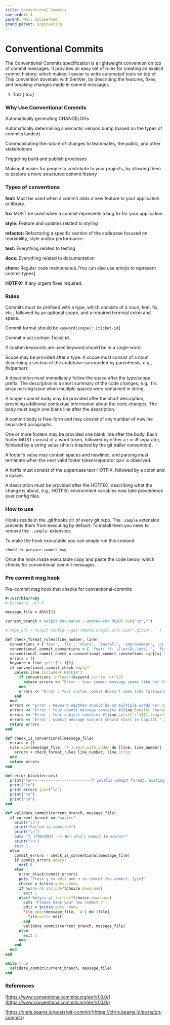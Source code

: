 ```yaml
---
title: Conventional Commits
nav_order: 4
parent: Well documented
grand_parent: Engineering
---
```


# Conventional Commits

The Conventional Commits specification is a lightweight convention on top of commit messages. It provides an easy set of rules for creating an explicit commit history; which makes it easier to write automated tools on top of. This convention dovetails with SemVer, by describing the features, fixes, and breaking changes made in commit messages.

1. ToC
{:toc}

### Why Use Conventional Commits

Automatically generating CHANGELOGs

Automatically determining a semantic version bump (based on the types of commits landed)

Communicating the nature of changes to teammates, the public, and other stakeholders

Triggering build and publish processes

Making it easier for people to contribute to your projects, by allowing them to explore a more structured commit history

### Types of conventions

<b>feat:</b> 	  Must be used when a commit adds a new feature to your application or library.

<b>fix:</b> 	  MUST be used when a commit represents a bug fix for your application.

<b>style:</b> 	  Feature and updates related to styling

<b>refactor:</b>  Refactoring a specific section of the codebase focused on readability, style and/or performance.

<b>test:</b>      Everything related to testing

<b>docs:</b>      Everything related to documentation

<b>chore:</b>     Regular code maintenance.[You can also use emojis to represent commit types]

<b>HOTFIX:</b>    If any urgent fixes required.

### Rules

Commits must be prefixed with a type, which consists of a noun, feat, fix, etc., followed by an optional scope, and a required terminal colon and space.

Commit format should be <code>keyword(scope): [ticket-id] </code>

Commit must contain Ticket id.

If custom keywords are used keyword should be in a single word.

Scope may be provided after a type. A scope must consist of a noun describing a section of the codebase surrounded by parenthesis, e.g., fix(parser):

A description must immediately follow the space after the type/scope prefix. The description is a short summary of the code changes, e.g., fix: array parsing issue when multiple spaces were contained in string.

A longer commit body may be provided after the short description, providing additional contextual information about the code changes. The body must begin one blank line after the description.

A commit body is free-form and may consist of any number of newline separated paragraphs.

One or more footers may be provided one blank line after the body. Each footer MUST consist of a word token, followed by either a <b>:</b> or <b>#</b> separator, followed by a string value (this is inspired by the git trailer convention).

A footer’s value may contain spaces and newlines, and parsing must terminate when the next valid footer token/separator pair is observed.

A hotfix must consist of the uppercase text HOTFIX, followed by a colon and a space.

A description must be provided after the HOTFIX:, describing what the change is about, e.g., HOTFIX: environment variables now take precedence over config files.

### How to use

Hooks reside in the .git/hooks dir of every git repo. The `.sample` extension prevents them from executing by default. To install them you need to remove the  `.sample`  extension.

To make the hook executable you can simply run this comand

    chmod +x prepare-commit-msg

Once the hook made executable copy and paste the code below, which checks for conventional commit messages.

### Pre commit msg hook

Pre-commit msg hook that checks for conventional-commits

```ruby
#!/usr/bin/ruby
# Encoding: utf-8

message_file = ARGV[0]

current_branch = %x(git rev-parse --abbrev-ref HEAD).sub("\n","")

# repo_url = %x(git config --get remote.origin.url).sub(".git\n", '')

def check_format_rules(line_number, line)
  conventions = ['feat', 'fix', 'chore', 'install', 'improvement', 'ci', 'ui', 'style', 'change']
  conventional_commit_conventions = [ 'feat(.*): \[\w+\D\-\d+\] ', 'fix(.*): \[\w+\D\-\d+\] ', 'chore(.*): \[\w+\D\-\d+\] ', 'install(.*): \[\w+\D\-\d+\] ', 'improvement(.*): \[\w+\D\-\d+\] ', 'ci(.*): \[\w+\D\-\d+\] ', 'ui(.*): \[\w+\D\-\d+\] ', 'style(.*): \[\w+\D\-\d+\] ', 'change(.*): \[\w+\D\-\d+\] ']  
  conventional_commit_check = conventional_commit_conventions.map{|x| line.match(x)}.compact
  errors = []
  keyword = line.split('(')[0]
  if conventional_commit_check.empty?
    unless line.include?('HOTFIX')
      if conventions.include?(keyword.lstrip.rstrip)
        return errors << "Error : Your commit message seems like not following conventional commit rules, please check your commit's convention"
      end
      errors << "Error : Your custom commit doesn't seem like following conventional commit rules" if (!conventions.include?(keyword) && line.match('(.*): \[\w+\D\-\d+\] ').nil?)
    end
  end
  errors << "Error : Keyword neither should be in multiple words nor contain any trailing space." if keyword.match(" ")
  errors << "Error : Your commit message contains #{line.length} characters. Commit message should be less than 72 characters in length." if line.length > 72
  errors << "Error : Your subject contains #{line.split(':')[1].length} characters. Subject should be less than 50 characters" if line.split(']')[1]&.length.to_i > 50
  errors << "Error : Commit message subject should start in Capital." if line.split(']')[1] && line.split(']')[1].lstrip[0] == line.split(']')[1].lstrip[0].downcase
  return errors
end

def check_is_conventional(message_file)
  errors = []
  File.open(message_file, 'r').each_with_index do |line, line_number|
    errors = check_format_rules line_number, line.strip
  end
  return errors
end

def error_block(errors)
  print("\n<--------------------------✋ Invalid commit format. exiting commit---------------------->\n")
  print("\n")
  print errors.join("\n")
  print("\n")
  print("\n")  
end

def validate_commit(current_branch, message_file)
  if current_branch == "master"
    print("\n")
    print("Failed to commit\n")
    print("\n")
    puts "✋ [PREVENT] --> Non shall commit to master!"
    print("\n")
    exit 1
  else
    commit_errors = check_is_conventional(message_file)
    if commit_errors.empty?
      exit 0
    else
      error_block(commit_errors)
      puts 'Press y to edit and n to cancel the commit. [y/n]'    
      choice = $stdin.gets.chomp
      if %w(no n).include?(choice.downcase)
        exit 1
      elsif %w(yes y).include?(choice.downcase)
        puts "Please make your new commit :"
        edit = $stdin.gets.chomp
        File.open(message_file, 'w') do |file|
          file.write edit
        end
        validate_commit(current_branch, message_file)
      else
        exit 1
      end
    end
  end
end

while true
  validate_commit(current_branch, message_file)
end
```

### References

[https://www.conventionalcommits.org/en/v1.0.0/](https://www.conventionalcommits.org/en/v1.0.0/)

[https://chris.beams.io/posts/git-commit/](https://chris.beams.io/posts/git-commit/)

